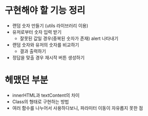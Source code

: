 # 구현해야 할 기능 정리

- 랜덤 숫자 만들기 (utils 라이브러리 이용)
- 유저로부터 숫자 입력 받기
  - 잘못된 값일 경우(중복된 숫자가 존재) alert 나타내기
- 랜덤 숫자와 유저의 숫자를 비교하기
  - 결과 출력하기
- 정답을 맞출 경우 재시작 버튼 생성하기

# 헤맸던 부분

- innerHTML과 textContent의 차이
- Class의 형태로 구현하는 방법
- 여러 함수를 나누어서 사용하다보니, 파라미터 이동이 자유롭지 못한 점
